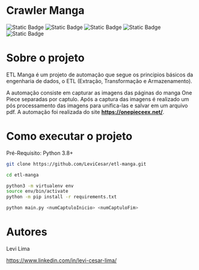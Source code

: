 # Crawler Manga
![Static Badge](https://img.shields.io/badge/license-MIT-blue)
![Static Badge](https://img.shields.io/badge/Python-3.8%7C3.9%7C3.10-blue)
![Static Badge](https://img.shields.io/badge/Requests-2.31-blue)
![Static Badge](https://img.shields.io/badge/Pillow-10.1.0-blue)
![Static Badge](https://img.shields.io/badge/beautifulsoup4-4.12.2-blue)

# Sobre o projeto

ETL Manga é um projeto de automação que segue os principios básicos da engenharia de dados, o ETL (Extração, Transformação e Armazenamento). 

A automação consiste em capturar as imagens das páginas do manga One Piece separadas por captulo. Após a captura das imagens é realizado um pós processamento das imagens para unifica-las e salvar em um arquivo pdf. A automação foi realizada do site **https://onepieceex.net/**.

# Como executar o projeto
Pré-Requisito: Python 3.8+

```bash
git clone https://github.com/LeviCesar/etl-manga.git

cd etl-manga

python3 -m virtualenv env
source env/bin/activate
python -m pip install -r requirements.txt

python main.py <numCaptuloInicio> <numCaptuloFim>
```

# Autores

Levi Lima

https://www.linkedin.com/in/levi-cesar-lima/